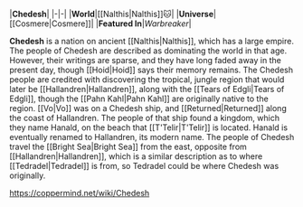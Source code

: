 |**Chedesh**|
|-|-|
|**World**|[[Nalthis\|Nalthis]]🐱︎|
|**Universe**|[[Cosmere\|Cosmere]]|
|**Featured In**|*Warbreaker*|

**Chedesh** is a nation on ancient [[Nalthis\|Nalthis]], which has a large empire. The people of Chedesh are described as dominating the world in that age. However, their writings are sparse, and they have long faded away in the present day, though [[Hoid\|Hoid]] says their memory remains.
The Chedesh people are credited with discovering the tropical, jungle region that would later be [[Hallandren\|Hallandren]], along with the [[Tears of Edgli\|Tears of Edgli]], though the [[Pahn Kahl\|Pahn Kahl]] are originally native to the region. [[Vo\|Vo]] was on a Chedesh ship, and [[Returned\|Returned]] along the coast of Hallandren. The people of that ship found a kingdom, which they name Hanald, on the beach that [[T'Telir\|T'Telir]] is located. Hanald is eventually renamed to Hallandren, its modern name.
The people of Chedesh travel the [[Bright Sea\|Bright Sea]] from the east, opposite from [[Hallandren\|Hallandren]], which is a similar description as to where [[Tedradel\|Tedradel]] is from, so Tedradel could be where Chedesh was originally.



https://coppermind.net/wiki/Chedesh